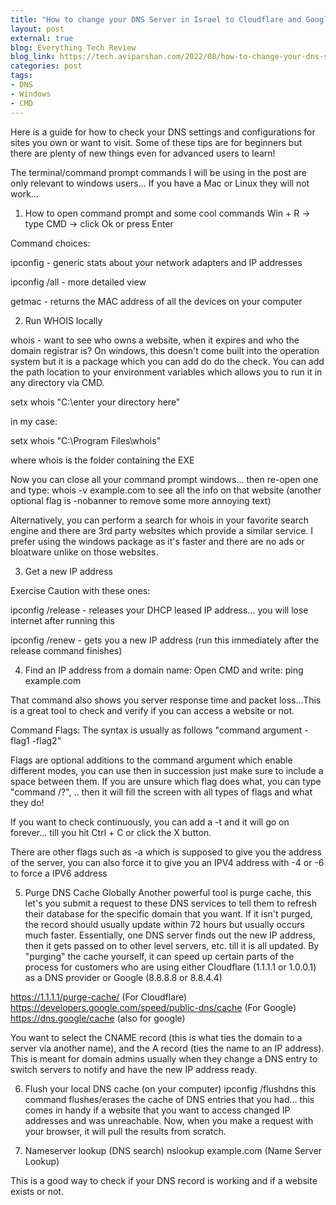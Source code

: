 ```yaml
---
title: "How to change your DNS Server in Israel to Cloudflare and Google's and more tips and tricks!"
layout: post
external: true
blog: Everything Tech Review
blog_link: https://tech.aviparshan.com/2022/08/how-to-change-your-dns-server-in-israel.html
categories: post
tags:
- DNS
- Windows
- CMD
---
```



Here is a guide for how to check your DNS settings and configurations for sites you own or want to visit. Some of these tips are for beginners but there are plenty of new things even for advanced users to learn! 

The terminal/command prompt commands I will be using in the post are only relevant to windows users... If you have a Mac or Linux they will not work... 

1) How to open command prompt and some cool commands
Win + R -> type CMD -> click Ok or press Enter 

Command choices: 

ipconfig - generic stats about your network adapters and IP addresses

ipconfig /all - more detailed view

getmac - returns the MAC address of all the devices on your computer 

2) Run WHOIS locally

whois - want to see who owns a website, when it expires and who the domain registrar is? On windows, this doesn't come built into the operation system but it is a package which you can add do do the check. You can add the path location to your environment variables which allows you to run it in any directory via CMD. 

setx whois "C:\enter your directory here"

in my case:


setx whois "C:\Program Files\whois"

where whois is the folder containing the EXE


Now you can close all your command prompt windows... then re-open one and type: 
whois -v example.com to see all the info on that website (another optional flag is -nobanner to remove some more annoying text)

Alternatively, you can perform a search for whois in your favorite search engine and there are 3rd party websites which provide a similar service. I prefer using the windows package as it's faster and there are no ads or bloatware unlike on those websites. 

3) Get a new IP address 

Exercise Caution with these ones: 

ipconfig /release - releases your DHCP leased IP address... you will lose internet after running this

ipconfig /renew - gets you a new IP address (run this immediately after the release command finishes)

4) Find an IP address from a domain name:
Open CMD and write: ping example.com 

That command also shows you server response time and packet loss...This is a great tool to check and verify if you can access a website or not. 

Command Flags: The syntax is usually as follows "command argument -flag1 -flag2"

Flags are optional additions to the command argument which enable different modes, you can use then in succession just make sure to include a space between them. If you are unsure which flag does what, you can type "command /?", .. then it will fill the screen with all types of flags and what they do!

If you want to check continuously, you can add a -t and it will go on forever... till you hit Ctrl + C or click the X button. 

There are other flags such as -a which is supposed to give you the address of the server, you can also force it to give you an IPV4 address with -4 or -6 to force a IPV6 address

5) Purge DNS Cache Globally
Another powerful tool is purge cache, this let's you submit a request to these DNS services to tell them to refresh their database for the specific domain that you want. 
If it isn't purged, the record should usually update within 72 hours but usually occurs much faster. Essentially, one DNS server finds out the new IP address, then it gets passed on to other level servers, etc. till it is all updated. By "purging" the cache yourself, it can speed up certain parts of the process for customers who are using either Cloudflare (1.1.1.1 or 1.0.0.1) as a DNS provider or Google (8.8.8.8 or 8.8.4.4)

https://1.1.1.1/purge-cache/ (For Cloudflare)
https://developers.google.com/speed/public-dns/cache (For Google)
https://dns.google/cache (also for google)

You want to select the CNAME record (this is what ties the domain to a server via another name), and the A record (ties the name to an IP address). This is meant for domain admins usually when they change a DNS entry to switch servers to notify and have the new IP address ready. 

6) Flush your local DNS cache (on your computer)
ipconfig /flushdns this command flushes/erases the cache of DNS entries that you had... this comes in handy if a website that you want to access changed IP addresses and was unreachable. 
Now, when you make a request with your browser, it will pull the results from scratch. 


7) Nameserver lookup (DNS search)
nslookup example.com (Name Server Lookup)

This is a good way to check if your DNS record is working and if a website exists or not. 
